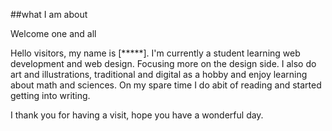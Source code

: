 
##what I am about

Welcome one and all

Hello visitors, my name is [*****]. I'm currently a student learning web development and web design. Focusing more on the design side.
I also do art and illustrations, traditional and digital as a hobby and enjoy learning about math and sciences.
On my spare time I do abit of reading and started getting into writing.

I thank you for having a visit, hope you have a wonderful day.
<!--
**KenCap/KenCap** is a ✨ _special_ ✨ repository because its `README.md` (this file) appears on your GitHub profile.

Here are some ideas to get you started:

- 🔭 I’m currently working on ...
- 🌱 I’m currently learning ...
- 👯 I’m looking to collaborate on ...
- 🤔 I’m looking for help with ...
- 💬 Ask me about ...
- 📫 How to reach me: ...
- 😄 Pronouns: ...
- ⚡ Fun fact: ...
-->
